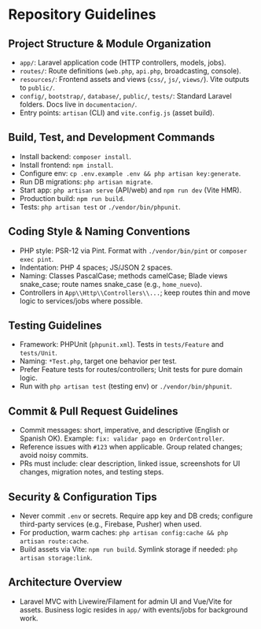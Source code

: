 # Repository Guidelines

## Project Structure & Module Organization
- `app/`: Laravel application code (HTTP controllers, models, jobs).
- `routes/`: Route definitions (`web.php`, `api.php`, broadcasting, console).
- `resources/`: Frontend assets and views (`css/`, `js/`, `views/`). Vite outputs to `public/`.
- `config/`, `bootstrap/`, `database/`, `public/`, `tests/`: Standard Laravel folders. Docs live in `documentacion/`.
- Entry points: `artisan` (CLI) and `vite.config.js` (asset build).

## Build, Test, and Development Commands
- Install backend: `composer install`.
- Install frontend: `npm install`.
- Configure env: `cp .env.example .env && php artisan key:generate`.
- Run DB migrations: `php artisan migrate`.
- Start app: `php artisan serve` (API/web) and `npm run dev` (Vite HMR).
- Production build: `npm run build`.
- Tests: `php artisan test` or `./vendor/bin/phpunit`.

## Coding Style & Naming Conventions
- PHP style: PSR-12 via Pint. Format with `./vendor/bin/pint` or `composer exec pint`.
- Indentation: PHP 4 spaces; JS/JSON 2 spaces.
- Naming: Classes PascalCase; methods camelCase; Blade views snake_case; route names snake_case (e.g., `home_nuevo`).
- Controllers in `App\\Http\\Controllers\\...`; keep routes thin and move logic to services/jobs where possible.

## Testing Guidelines
- Framework: PHPUnit (`phpunit.xml`). Tests in `tests/Feature` and `tests/Unit`.
- Naming: `*Test.php`, target one behavior per test.
- Prefer Feature tests for routes/controllers; Unit tests for pure domain logic.
- Run with `php artisan test` (testing env) or `./vendor/bin/phpunit`.

## Commit & Pull Request Guidelines
- Commit messages: short, imperative, and descriptive (English or Spanish OK). Example: `fix: validar pago en OrderController`.
- Reference issues with `#123` when applicable. Group related changes; avoid noisy commits.
- PRs must include: clear description, linked issue, screenshots for UI changes, migration notes, and testing steps.

## Security & Configuration Tips
- Never commit `.env` or secrets. Require app key and DB creds; configure third-party services (e.g., Firebase, Pusher) when used.
- For production, warm caches: `php artisan config:cache && php artisan route:cache`.
- Build assets via Vite: `npm run build`. Symlink storage if needed: `php artisan storage:link`.

## Architecture Overview
- Laravel MVC with Livewire/Filament for admin UI and Vue/Vite for assets. Business logic resides in `app/` with events/jobs for background work.

